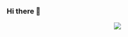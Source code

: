 ### Hi there 👋

<div align="center"> <img src="https://metrics.lecoq.io/bdptree?template=classic&base=header%2C%20activity%2C%20community%2C%20repositories%2C%20metadata&base.indepth=false&base.hireable=false&config.timezone=Asia%2FHong_Kong"> </div>


